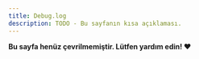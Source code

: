 ```yaml
---
title: Debug.log
description: TODO - Bu sayfanın kısa açıklaması.
---
```


**Bu sayfa henüz çevrilmemiştir. Lütfen yardım edin! ❤**
